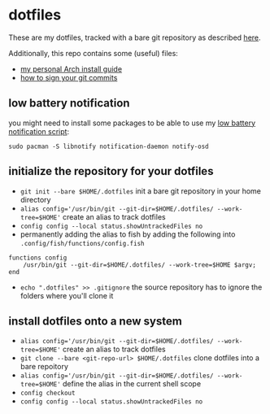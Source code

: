 # dotfiles

These are my dotfiles, tracked with a bare git repository as described [here](https://atlassian.com/git/tutorials/dotfiles).

Additionally, this repo contains some (useful) files:
- [my personal Arch install guide](.files/installation_guide.md)
- [how to sign your git commits](.files/signed_commits.md)

## low battery notification
you might need to install some packages to be able to use my [low battery notification script](.bash-scripts/alert-battery.sh):

`sudo pacman -S libnotify notification-daemon notify-osd`

## initialize the repository for your dotfiles
- `git init --bare $HOME/.dotfiles` init a bare git repository in your home directory
- `alias config='/usr/bin/git --git-dir=$HOME/.dotfiles/ --work-tree=$HOME'` create an alias to track dotfiles
- `config config --local status.showUntrackedFiles no`
- permanently adding the alias to fish by adding the following into `.config/fish/functions/config.fish`
```
functions config
    /usr/bin/git --git-dir=$HOME/.dotfiles/ --work-tree=$HOME $argv;
end
```
- `echo ".dotfiles" >> .gitignore` the source repository has to ignore the folders where you'll clone it

## install dotfiles onto a new system
- `alias config='/usr/bin/git --git-dir=$HOME/.dotfiles/ --work-tree=$HOME'` create an alias to track dotfiles
- `git clone --bare <git-repo-url> $HOME/.dotfiles` clone dotfiles into a bare repoitory
- `alias config='/usr/bin/git --git-dir=$HOME/.dotfiles/ --work-tree=$HOME'` define the alias in the current shell scope
- `config checkout`
- `config config --local status.showUntrackedFiles no`

